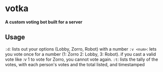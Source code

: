 # votka
**A custom voting bot built for a server**

## Usage

`:d`: lists out your options (Lobby, Zorro, Robot) with a number
`:v <num>`: lets you vote once for a number (1: Zorro 2: Lobby, 3: Robot). if you cast a valid vote like :v 1 to vote for Zorro, you cannot vote again.
`:t`: lists the tally of the votes, with each person's votes and the total listed, and timestamped

